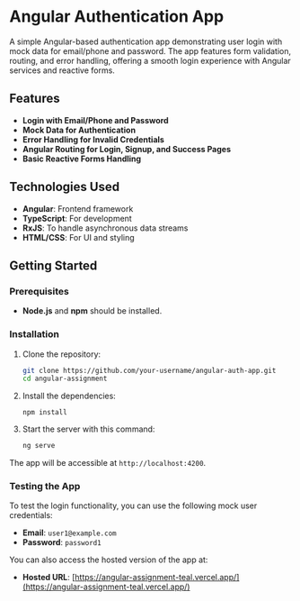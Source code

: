 # Angular Authentication App

A simple Angular-based authentication app demonstrating user login with mock data for email/phone and password. The app features form validation, routing, and error handling, offering a smooth login experience with Angular services and reactive forms.

## Features

- **Login with Email/Phone and Password**
- **Mock Data for Authentication**
- **Error Handling for Invalid Credentials**
- **Angular Routing for Login, Signup, and Success Pages**
- **Basic Reactive Forms Handling**

## Technologies Used

- **Angular**: Frontend framework
- **TypeScript**: For development
- **RxJS**: To handle asynchronous data streams
- **HTML/CSS**: For UI and styling

## Getting Started

### Prerequisites

- **Node.js** and **npm** should be installed.

### Installation

1. Clone the repository:
   ```bash
   git clone https://github.com/your-username/angular-auth-app.git
   cd angular-assignment
2. Install the dependencies:
   ```bask
   npm install
3. Start the server with this command:
   ```bash
   ng serve

The app will be accessible at `http://localhost:4200`.

### Testing the App

To test the login functionality, you can use the following mock user credentials:

- **Email**: `user1@example.com`
- **Password**: `password1`

You can also access the hosted version of the app at:

- **Hosted URL**: [https://angular-assignment-teal.vercel.app/](https://angular-assignment-teal.vercel.app/)
